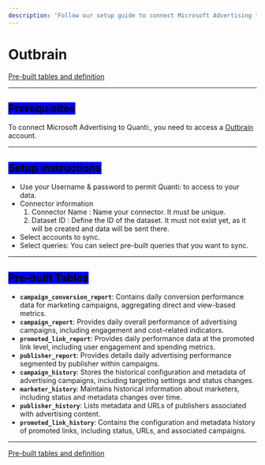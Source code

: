 ```yaml
---
description: 'Follow our setup guide to connect Microsoft Advertising to QUANTI:'
---
```


# Outbrain

<a href="https://dbdiagram.io/e/685aa0a9f413ba35089e41de/685aa60ff413ba35089f894a" class="button primary" data-icon="table-tree">Pre-built tables and definition  </a>

***

## <mark style="background-color:blue;">Prerequisites</mark>

To connect Microsoft Advertising to Quanti:, you need to access a [Outbrain](https://my.outbrain.com/login) account.

***

## <mark style="background-color:blue;">Setup instructions</mark>

* Use your Username & password to permit Quanti: to access to your data.
* Connector information
  1. Connector Name : Name your connector. It must be unique.
  2. Dataset ID : Define the ID of the dataset. It must not exist yet, as it will be created and data will be sent there.
* Select accounts to sync.
* Select queries: You can select pre-built queries that you want to sync.

***

## <mark style="background-color:blue;">Pre-built Tables</mark>

* **`campaign_conversion_report`**: Contains daily conversion performance data for marketing campaigns, aggregating direct and view-based metrics.
* **`campaign_report`**: Provides daily overall performance of advertising campaigns, including engagement and cost-related indicators.
* **`promoted_link_report`**: Provides daily performance data at the promoted link level, including user engagement and spending metrics.
* **`publisher_report`**: Provides details daily advertising performance segmented by publisher within campaigns.
* **`campaign_history`**: Stores the historical configuration and metadata of advertising campaigns, including targeting settings and status changes.
* **`marketer_history`**: Maintains historical information about marketers, including status and metadata changes over time.
* **`publisher_history`**: Lists metadata and URLs of publishers associated with advertising content.
* **`promoted_link_history`**: Contains the configuration and metadata history of promoted links, including status, URLs, and associated campaigns.

***

<a href="https://dbdiagram.io/e/685aa0a9f413ba35089e41de/685aa60ff413ba35089f894a" class="button primary" data-icon="table-tree">Pre-built tables and definition  </a>
